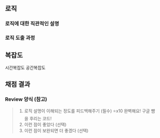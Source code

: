 ## 로직

### 로직에 대한 직관적인 설명

### 로직 도출 과정


## 복잡도

<!-- 푼 알고리즘에 대한 시간복잡도와 공간복잡도 작성 -->

시간복잡도
공간복잡도

<!-- 위와 같이 복잡도를 산정하게 된 이유 --> 

## 채점 결과

<!-- 문제 푼 결과 -->

### Review 양식 (참고)
> 1. 로직 설명이 이해되는 정도를 피드백해주기 (필수)
> ⭐️x10 완벽해요! 구글 뺨을 후리는 코드!
> 2. 이런 점이 좋았다 (선택)
> 3. 이런 점이 보완되면 더 좋겠다 (선택)
